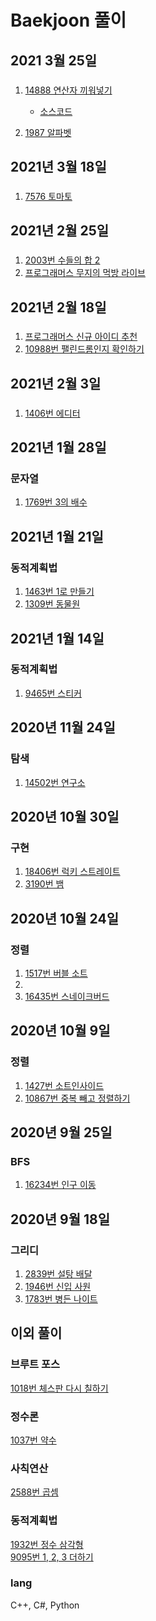 # Baekjoon 풀이

## 2021 3월 25일
###
1. [14888 연산자 끼워넣기](Python/14888_연산자_끼워넣기.py)
    - [소스코드](https://www.acmicpc.net/source/27664226)
   
2. [1987 알파벳](Python/1987_알파벳.py)


## 2021년 3월 18일
###
1. [7576 토마토](Python/7576_토마토.py)

## 2021년 2월 25일
###
1. [2003번 수들의 합 2](Python/2003_수들의_합_2.py)
2. [프로그래머스 무지의 먹방 라이브](Python/prog_무지의_먹방_라이브.py)

## 2021년 2월 18일
###
1. [프로그래머스 신규 아이디 추천](Python/prog_신규_아이디_추천.py)
2. [10988번 팰린드롬인지 확인하기](Python/10988_팰린드롬인지_확인하기.py)

## 2021년 2월 3일
###
1. [1406번 에디터](Python/1406_에디터.py)

## 2021년 1월 28일
### 문자열
1. [1769번 3의 배수](Python/1769_3의_배수.py)

## 2021년 1월 21일
### 동적계획법
1. [1463번 1로 만들기](Python/1463_1로_만들기.py)
2. [1309번 동물원](Python/1309_동물원.py)

## 2021년 1월 14일
### 동적계획법
1. [9465번 스티커](Python/9465_스티커.py)

## 2020년 11월 24일
### 탐색
1. [14502번 연구소](Python/14502_연구소.py)

## 2020년 10월 30일
### 구현
1. [18406번 럭키 스트레이트](Python/18406_럭키_스트레이트.py)   
2. [3190번 뱀](Python/3190_뱀.py)

## 2020년 10월 24일
### 정렬
1. [1517번 버블 소트](Python/1517_버블_소트.py)
2.
3. [16435번 스네이크버드](Python/16435.py)

## 2020년 10월 9일
### 정렬
1. [1427번 소트인사이드](Python/1427_소트인사이드.py)
2. [10867번 중복 빼고 정렬하기](Python/10867_중복_뺴고_정렬하기.py)

## 2020년 9월 25일
### BFS
1. [16234번 인구 이동](Python/16234.py)

## 2020년 9월 18일
### 그리디
1. [2839번 설탕 배달](Cpp/2839.py)
2. [1946번 신입 사원](Python/1946_신입_사원.py)
3. [1783번 병든 나이트](Python/1783_병든_나이트.py)

## 이외 풀이
### 브루트 포스
[1018번 체스판 다시 칠하기](Python/1018_체스판_다시_칠하기.py)
   
### 정수론
[1037번 약수](Python/1037_약수.py)

### 사칙연산
[2588번 곱셈](Python/2588_곱셈.py)

### 동적계획법
[1932번 정수 삼각형](Python/1932_정수_삼각형.py)  
[9095번 1, 2, 3 더하기](Python/9095_1_2_3_더하기.py)


### lang
C++, C#, Python
